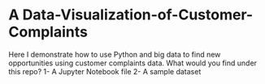 # A Data-Visualization-of-Customer-Complaints
Here I demonstrate how to use Python and big data to find new opportunities using customer complaints data. 
What would you find under this repo?
1- A Jupyter Notebook file
2- A sample dataset 
